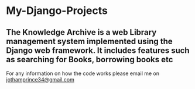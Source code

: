 # My-Django-Projects
The Knowledge Archive is a web Library management system implemented using the Django web framework.
It includes features such as searching for Books, borrowing books etc
--------------------------
For any information on how the code works please email me on jothamprince34@gmail.com
